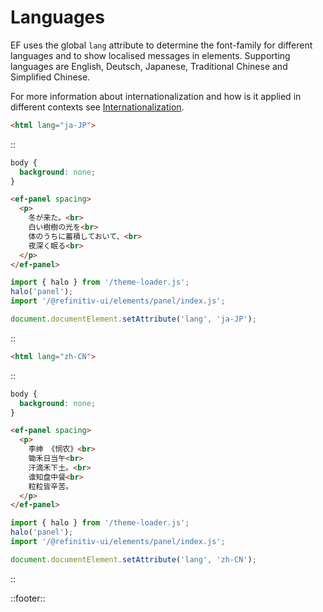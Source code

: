 <!--
type: page
title: Languages
description: Languages for localization packages
location: ./start/languages
layout: default
-->

# Languages

EF uses the global `lang` attribute to determine the font-family for different languages and to show localised messages in elements. Supporting languages are English, Deutsch, Japanese, Traditional Chinese and Simplified Chinese.

For more information about internationalization and how is it applied in different contexts see [Internationalization](/intl/internationalization).

```html
<html lang="ja-JP">
```

::
```css
body {
  background: none;
}
```
```html
<ef-panel spacing>
  <p>
    冬が来た。<br>
    白い樹樹の光を<br>
    体のうちに蓄積しておいて、<br>
    夜深く眠る<br>
  </p>
</ef-panel>
```
```javascript
import { halo } from '/theme-loader.js';
halo('panel');
import '/@refinitiv-ui/elements/panel/index.js';

document.documentElement.setAttribute('lang', 'ja-JP');
```
::

```html
<html lang="zh-CN">
```

::
```css
body {
  background: none;
}
```
```html
<ef-panel spacing>
  <p>
    李绅 《悯农》<br>
    锄禾日当午<br>
    汗滴禾下土。<br>
    谁知盘中餐<br>
    粒粒皆辛苦。
  </p>
</ef-panel>
```
```javascript
import { halo } from '/theme-loader.js';
halo('panel');
import '/@refinitiv-ui/elements/panel/index.js';

document.documentElement.setAttribute('lang', 'zh-CN');
```
::

::footer::
